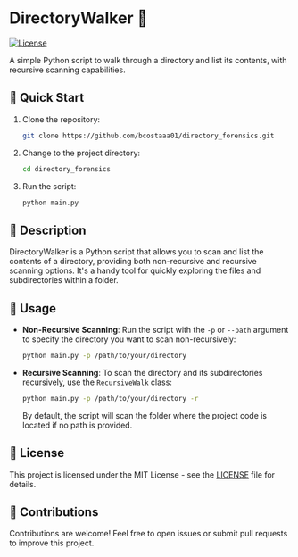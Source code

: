 # DirectoryWalker 📂

[![License](https://img.shields.io/badge/License-MIT-blue.svg)](LICENSE)

A simple Python script to walk through a directory and list its contents, with recursive scanning capabilities.

## 🚀 Quick Start

1. Clone the repository:

   ```bash
   git clone https://github.com/bcostaaa01/directory_forensics.git
   ```

2. Change to the project directory:

   ```bash
   cd directory_forensics
   ```

3. Run the script:

   ```bash
   python main.py
   ```

## 📜 Description

DirectoryWalker is a Python script that allows you to scan and list the contents of a directory, providing both non-recursive and recursive scanning options. It's a handy tool for quickly exploring the files and subdirectories within a folder.

## 🧰 Usage

- **Non-Recursive Scanning**:
  Run the script with the `-p` or `--path` argument to specify the directory you want to scan non-recursively:

  ```bash
  python main.py -p /path/to/your/directory
  ```

- **Recursive Scanning**:
  To scan the directory and its subdirectories recursively, use the `RecursiveWalk` class:

  ```bash
  python main.py -p /path/to/your/directory -r
  ```

  By default, the script will scan the folder where the project code is located if no path is provided.

## 📝 License

This project is licensed under the MIT License - see the [LICENSE](LICENSE) file for details.

## 🤝 Contributions

Contributions are welcome! Feel free to open issues or submit pull requests to improve this project.
